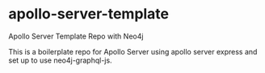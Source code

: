 # apollo-server-template
Apollo Server Template Repo with Neo4j

This is a boilerplate repo for Apollo Server using apollo server express and set up to use neo4j-graphql-js.
